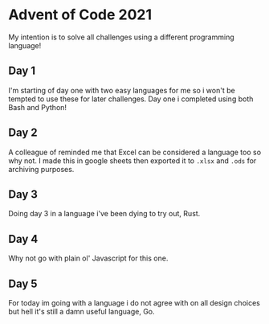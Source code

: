 # Advent of Code 2021

My intention is to solve all challenges using a different programming language!

## Day 1
I'm starting of day one with two easy languages for me so i won't be tempted to use these for later challenges.
Day one i completed using both Bash and Python!

## Day 2
A colleague of reminded me that Excel can be considered a language too so why not.
I made this in google sheets then exported it to `.xlsx` and `.ods` for archiving purposes.

## Day 3
Doing day 3 in a language i've been dying to try out, Rust.

## Day 4
Why not go with plain ol' Javascript for this one.

## Day 5
For today im going with a language i do not agree with on all design choices but hell it's still a damn useful language, Go.
